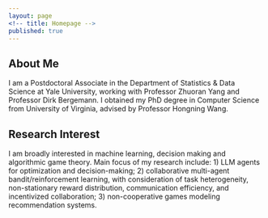 ```yaml
---
layout: page
<!-- title: Homepage -->
published: true
---
```


 
## About Me
I am a Postdoctoral Associate in the Department of Statistics & Data Science at Yale University, working with Professor Zhuoran Yang and Professor Dirk Bergemann. I obtained my PhD degree in Computer Science from University of Virginia, advised by Professor Hongning Wang.
<!--my bachelor's and master's degree from the School of Mechatronics Engineering at Harbin Institute of Technology.-->

## Research Interest
I am broadly interested in machine learning, decision making and algorithmic game theory. Main focus of my research include: 1) LLM agents for optimization and decision-making; 2) collaborative multi-agent bandit/reinforcement learning, with consideration of task heterogeneity, non-stationary reward distribution, communication efficiency, and incentivized collaboration; 3) non-cooperative games modeling recommendation systems.

<!-- **\*More about me**: [Curriculum Vitae](https://cyrilli.github.io/CV.pdf) -->

<div class="masthead" style="margin-top: -25px;margin-bottom: -15;"> </div>

<!--## News
- 01/20/2023: One paper is accepted by ICLR 2023
- 09/14/2022: Two papers are accepted by NeurIPS 2022
- 01/18/2022: One paper is accepted by AISTATS 2022
-->
<!-- - 10/09/2021: Received Carlos and Esther Farrar Fellowship Award -->

<!-- - 04/14/2021: One paper is accepted by SIGIR 2021
- 01/22/2021: One paper is accepted by AISTATS 2021 -->
